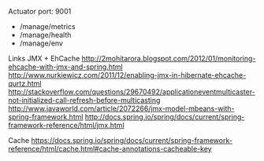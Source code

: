 


Actuator port: 9001

- /manage/metrics
- /manage/health
- /manage/env


Links
JMX + EhCache
http://2mohitarora.blogspot.com/2012/01/monitoring-ehcache-with-jmx-and-spring.html
http://www.nurkiewicz.com/2011/12/enabling-jmx-in-hibernate-ehcache-qurtz.html
http://stackoverflow.com/questions/29670492/applicationeventmulticaster-not-initialized-call-refresh-before-multicasting
http://www.javaworld.com/article/2072266/jmx-model-mbeans-with-spring-framework.html
http://docs.spring.io/spring/docs/current/spring-framework-reference/html/jmx.html


Cache
https://docs.spring.io/spring/docs/current/spring-framework-reference/html/cache.html#cache-annotations-cacheable-key